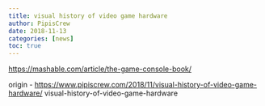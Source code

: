 ```yaml
---
title: visual history of video game hardware
author: PipisCrew
date: 2018-11-13
categories: [news]
toc: true
---
```


https://mashable.com/article/the-game-console-book/

origin - https://www.pipiscrew.com/2018/11/visual-history-of-video-game-hardware/ visual-history-of-video-game-hardware